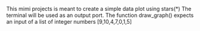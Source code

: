 This mimi projects is meant to create a simple data plot using stars(*)
The terminal will be used as an output port. 
The function draw_graph() expects an input of a list of integer numbers [9,10,4,7,0,1,5]
